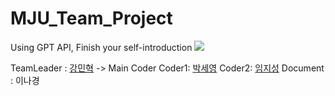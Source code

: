 # MJU_Team_Project

Using GPT API, Finish your self-introduction
<img src = "https://search.pstatic.net/common/?src=http%3A%2F%2Fblogfiles.naver.net%2FMjAyMjAxMjFfMTU0%2FMDAxNjQyNzI0NTQ3NzM4.CJXpLHkw-RTh5PtPQlw8X8kkPxQTJHGykalNX3Tt6eIg.G2DFcbK_ECC6jAyH1qCZFDSwgcoLQAMXQewa3ODlj_Mg.PNG.designerjuni%2F%25B8%25ED%25C1%25F6%25B4%25EB%25C7%25D0%25B1%25B3%25B7%25CE%25B0%25ED.png&type=sc960_832" />

TeamLeader : [강민혁](https://github.com/kminh1209) -> Main Coder
Coder1: [박세영](https://github.com/spy6940)
Coder2: [임지성](https://github.com/jiseong3030)
Document : 이나경
